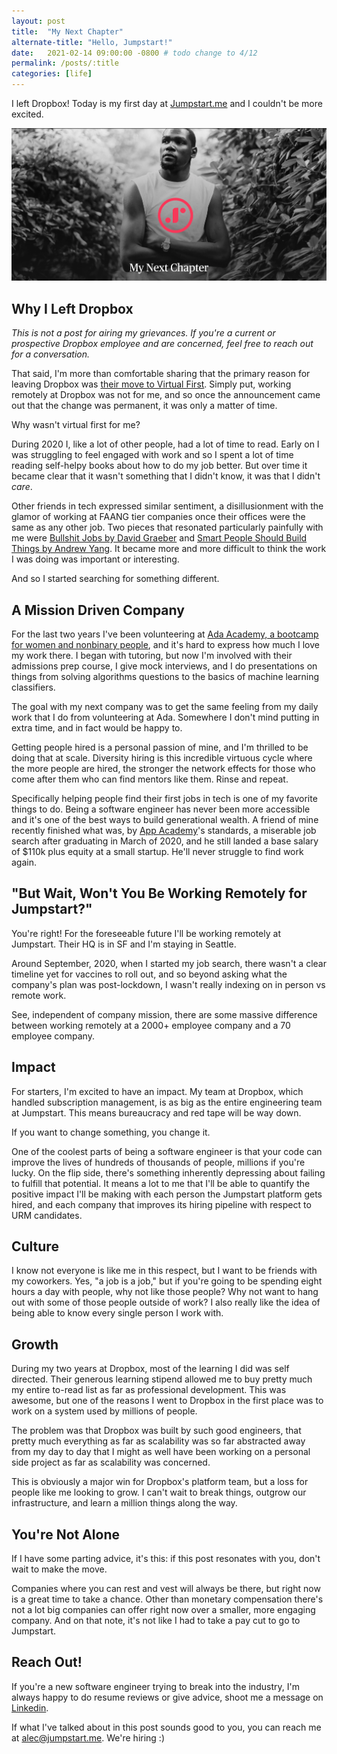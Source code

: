```yaml
---
layout: post
title:  "My Next Chapter"
alternate-title: "Hello, Jumpstart!"
date:   2021-02-14 09:00:00 -0800 # todo change to 4/12
permalink: /posts/:title
categories: [life]
---
```

I left Dropbox!
Today is my first day at [Jumpstart.me](https://jumpstart.me) and I couldn't be more excited.

![my_next_chapter](/assets/my_next_chapter/my_next_chapter.png)

## Why I Left Dropbox

*This is not a post for airing my grievances. If you're a current or prospective Dropbox employee and are concerned, feel free to reach out for a conversation.*

That said, I'm more than comfortable sharing that the primary reason for leaving Dropbox was [their move to Virtual First](https://blog.dropbox.com/topics/company/dropbox-goes-virtual-first).
Simply put, working remotely at Dropbox was not for me, and so once the announcement came out that the change was permanent, it was only a matter of time.

Why wasn't virtual first for me?

During 2020 I, like a lot of other people, had a lot of time to read.
Early on I was struggling to feel engaged with work and so I spent a lot of time reading self-helpy books about how to do my job better.
But over time it became clear that it wasn't something that I didn't know, it was that I didn't _care_.

Other friends in tech expressed similar sentiment, a disillusionment with the glamor of working at FAANG tier companies once their offices were the same as any other job.
Two pieces that resonated particularly painfully with me were [Bullshit Jobs by David Graeber](https://www.goodreads.com/book/show/34466958-bullshit-jobs) and [Smart People Should Build Things by Andrew Yang](https://www.goodreads.com/book/show/18085527-smart-people-should-build-things). It became more and more difficult to think the work I was doing was important or interesting.

And so I started searching for something different.

## A Mission Driven Company

For the last two years I've been volunteering at [Ada Academy, a bootcamp for women and nonbinary people](https://adadevelopersacademy.org/), and it's hard to express how much I love my work there.
I began with tutoring, but now I'm involved with their admissions prep course, I give mock interviews, and I do presentations on things from solving algorithms questions to the basics of machine learning classifiers.

The goal with my next company was to get the same feeling from my daily work that I do from volunteering at Ada. Somewhere I don't mind putting in extra time, and in fact would be happy to.

Getting people hired is a personal passion of mine, and I'm thrilled to be doing that at scale.
Diversity hiring is this incredible virtuous cycle where the more people are hired, the stronger the network effects for those who come after them who can find mentors like them. Rinse and repeat.

Specifically helping people find their first jobs in tech is one of my favorite things to do.
Being a software engineer has never been more accessible and it's one of the best ways to build generational wealth.
A friend of mine recently finished what was, by [App Academy](https://www.appacademy.io/)'s standards, a miserable job search after graduating in March of 2020, and he still landed a base salary of $110k plus equity at a small startup. He'll never struggle to find work again.

## "But Wait, Won't You Be Working Remotely for Jumpstart?"

You're right! For the foreseeable future I'll be working remotely at Jumpstart. Their HQ is in SF and I'm staying in Seattle.

Around September, 2020, when I started my job search, there wasn't a clear timeline yet for vaccines to roll out, and so beyond asking what the company's plan was post-lockdown, I wasn't really indexing on in person vs remote work.

See, independent of company mission, there are some massive difference between working remotely at a 2000+ employee company and a 70 employee company.

## Impact

For starters, I'm excited to have an impact. My team at Dropbox, which handled subscription management, is as big as the entire engineering team at Jumpstart.
This means bureaucracy and red tape will be way down.

If you want to change something, you change it.

One of the coolest parts of being a software engineer is that your code can improve the lives of hundreds of thousands of people, millions if you're lucky.
On the flip side, there's something inherently depressing about failing to fulfill that potential.
It means a lot to me that I'll be able to quantify the positive impact I'll be making with each person the Jumpstart platform gets hired, and each company that improves its hiring pipeline with respect to URM candidates.

## Culture

I know not everyone is like me in this respect, but I want to be friends with my coworkers. Yes, "a job is a job," but if you're going to be spending eight hours a day with people, why not like those people? Why not want to hang out with some of those people outside of work?
I also really like the idea of being able to know every single person I work with.

## Growth

During my two years at Dropbox, most of the learning I did was self directed. Their generous learning stipend allowed me to buy pretty much my entire to-read list as far as professional development.
This was awesome, but one of the reasons I went to Dropbox in the first place was to work on a system used by millions of people.

The problem was that Dropbox was built by such good engineers, that pretty much everything as far as scalability was so far abstracted away from my day to day that I might as well have been working on a personal side project as far as scalability was concerned.

This is obviously a major win for Dropbox's platform team, but a loss for people like me looking to grow. I can't wait to break things, outgrow our infrastructure, and learn a million things along the way.

## You're Not Alone

If I have some parting advice, it's this: if this post resonates with you, don't wait to make the move.

Companies where you can rest and vest will always be there, but right now is a great time to take a chance.
Other than monetary compensation there's not a lot big companies can offer right now over a smaller, more engaging company. And on that note, it's not like I had to take a pay cut to go to Jumpstart.

<!-- markdownlint-disable MD026 -->
## Reach Out!
<!-- markdownlint-enable MD026 -->

<!-- markdown-link-check-disable -->
If you're a new software engineer trying to break into the industry, I'm always happy to do resume reviews or give advice, shoot me a message on [Linkedin](https://linkedin.com/in/ayyjohn/).
<!-- markdown-link-check-enable -->

If what I've talked about in this post sounds good to you, you can reach me at [alec@jumpstart.me](mailto:alec@jumpstart.me). We're hiring :)
